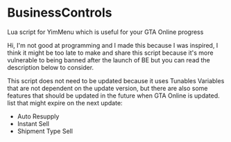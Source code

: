 # BusinessControls
Lua script for YimMenu which is useful for your GTA Online progress

Hi, I'm not good at programming and I made this because I was inspired, I think it might be too late to make and share this script because it's more vulnerable to being banned after the launch of BE but you can read the description below to consider.

This script does not need to be updated because it uses Tunables Variables that are not dependent on the update version, but there are also some features that should be updated in the future when GTA Online is updated. list that might expire on the next update:

- Auto Resupply
- Instant Sell
- Shipment Type Sell
